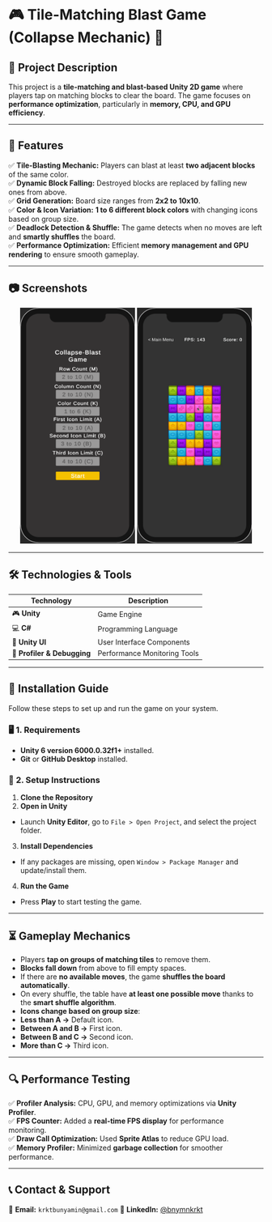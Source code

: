 # 🎮 Tile-Matching Blast Game (Collapse Mechanic) 🚀

## 📌 Project Description
This project is a **tile-matching and blast-based Unity 2D game** where players tap on matching blocks to clear the board. The game focuses on **performance optimization**, particularly in **memory, CPU, and GPU efficiency**.

---

## 🎯 **Features**
✅ **Tile-Blasting Mechanic:** Players can blast at least **two adjacent blocks** of the same color.  
✅ **Dynamic Block Falling:** Destroyed blocks are replaced by falling new ones from above.  
✅ **Grid Generation:** Board size ranges from **2x2 to 10x10**.  
✅ **Color & Icon Variation:** **1 to 6 different block colors** with changing icons based on group size.  
✅ **Deadlock Detection & Shuffle:** The game detects when no moves are left and **smartly shuffles** the board.  
✅ **Performance Optimization:** Efficient **memory management and GPU rendering** to ensure smooth gameplay.  

---

## 📷 **Screenshots**  
<p align="center">
    <img src="Images/Mainmenu.png" alt="Main Menu" width="45%"/>
    <img src="Images/Gameplay.gif" alt="Gameplay Animation" width="45%"/>
</p>

---

## 🛠 **Technologies & Tools**
| Technology | Description |
|------------|------------|
| 🎮 **Unity** | Game Engine |
| 💻 **C#** | Programming Language |
| 🎨 **Unity UI** | User Interface Components |
| 🚀 **Profiler & Debugging** | Performance Monitoring Tools |

---

## 📂 **Installation Guide**
Follow these steps to set up and run the game on your system.

### 🖥️ **1. Requirements**
- **Unity 6 version 6000.0.32f1+** installed.
- **Git** or **GitHub Desktop** installed.

### 🔧 **2. Setup Instructions**
1. **Clone the Repository**  
2. **Open in Unity**  
- Launch **Unity Editor**, go to `File > Open Project`, and select the project folder.
3. **Install Dependencies**  
- If any packages are missing, open `Window > Package Manager` and update/install them.
4. **Run the Game**  
- Press **Play** to start testing the game.

---

## ⏳ **Gameplay Mechanics**
- Players **tap on groups of matching tiles** to remove them.
- **Blocks fall down** from above to fill empty spaces.
- If there are **no available moves**, the game **shuffles the board automatically**.
- On every shuffle, the table have **at least one possible move** thanks to the **smart shuffle algorithm**.
- **Icons change based on group size**:
- **Less than A →** Default icon.
- **Between A and B →** First icon.
- **Between B and C →** Second icon.
- **More than C →** Third icon.

---

## 🔍 **Performance Testing**
✅ **Profiler Analysis:** CPU, GPU, and memory optimizations via **Unity Profiler**.  
✅ **FPS Counter:** Added a **real-time FPS display** for performance monitoring.  
✅ **Draw Call Optimization:** Used **Sprite Atlas** to reduce GPU load.  
✅ **Memory Profiler:** Minimized **garbage collection** for smoother performance.  

---

## 📞 **Contact & Support**
📧 **Email:** `krktbunyamin@gmail.com`
📌 **LinkedIn:** [@bnymnkrkt](https://www.linkedin.com/in/bnymnkrkt/)



